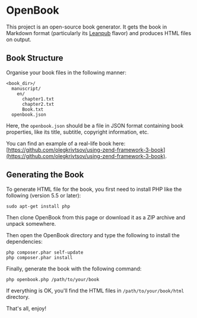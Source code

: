 # OpenBook

This project is an open-source book generator. It gets the book in Markdown format (particularly its 
[Leanpub](https://leanpub.com/help/manual) flavor) and produces HTML files on output. 

## Book Structure

Organise your book files in the following manner:

```
<book_dir>/
  manuscript/
    en/
      chapter1.txt
      chapter2.txt
      Book.txt
  openbook.json  
```

Here, the `openbook.json` should be a file in JSON format containing book properties, like its title,
subtitle, copyright information, etc.

You can find an example of a real-life book here: [https://github.com/olegkrivtsov/using-zend-framework-3-book](https://github.com/olegkrivtsov/using-zend-framework-3-book).

## Generating the Book

To generate HTML file for the book, you first need to install PHP like the following (version 5.5 or later):

`sudo apt-get install php`

Then clone OpenBook from this page or download it as a ZIP archive and unpack somewhere.

Then open the OpenBook directory and type the following to install the dependencies:

```
php composer.phar self-update
php composer.phar install
```

Finally, generate the book with the following command:

```
php openbook.php /path/to/your/book
```

If everything is OK, you'll find the HTML files in `/path/to/your/book/html` directory.

That's all, enjoy!
